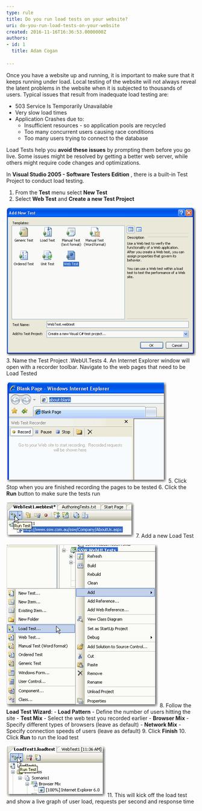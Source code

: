 ```yaml
---
type: rule
title: Do you run load tests on your website?
uri: do-you-run-load-tests-on-your-website
created: 2016-11-16T16:36:53.0000000Z
authors:
- id: 1
  title: Adam Cogan

---
```


Once you have a website up and running, it is important to make sure that it keeps running under load. Local testing of the website will not always reveal the latent problems in the website when it is subjected to thousands of users. Typical issues that result from inadequate load testing are:

- 503 Service Is Temporarily Unavailable
- Very slow load times
- Application Crashes due to:
    - Insufficient resources - so application pools are recycled
    - Too many concurrent users causing race conditions
    - Too many users trying to connect to the database

 
Load Tests help you  **avoid these issues**  by prompting them before you go live. Some issues might be resolved by getting a better web server, while others might require code changes and optimizations.

In  **Visual Studio 2005 - Software Testers Edition** , there is a built-in Test Project to conduct load testing.

1. From the  **Test**  menu select  **New Test**
2. Select  **Web Test**  and  **Create a new Test Project** 
 
![](../../assets/add_new_test.gif)
3. Name the Test Project .WebUI.Tests
4. An Internet Explorer window will open with a recorder toolbar. Navigate to the web pages that need to be Load Tested
 
![](../../assets/record_website.gif)
5. Click Stop when you are finished recording the pages to be tested
6. Click the  **Run**  button to make sure the tests run

![](../../assets/run_webtest.gif)
7. Add a new Load Test
 
![](../../assets/add_load_test.gif)
8. Follow the  **Load Test Wizard**:
    - **Load Pattern**  - Define the number of users hitting the site
    - **Test Mix**  - Select the web test you recorded earlier
    - **Browser Mix**  - Specify different types of browsers (leave as default)
    - **Network Mix**  - Specify connection speeds of users (leave as default)
9. Click  **Finish**
10. Click  **Run**  to run the load test
 
![](../../assets/run_load_test.gif)
11. This will kick off the load test and show a live graph of user load, requests per second and response time
